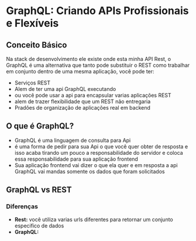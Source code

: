 # GraphQL: Criando APIs Profissionais e Flexíveis

## Conceito Básico

Na stack de desenvolvimento ele
existe onde esta minha API Rest, o GraphQL é uma alternativa que tanto pode substituir o REST como trabalhar em conjunto dentro de uma mesma aplicação, você pode ter:
- Serviços REST
- Alem de ter uma api GraphQL executando
- ou você pode usar a api para encapsular varias aplicações REST
- alem de trazer flexibilidade que um REST não entregaria
- Pradões de organização de aplicações real em backend

## O que é GraphQL?
- GraphQL é uma linguagem de consulta para Api
- é uma forma de pedir para sua Api o que você quer obter de resposta e isso acaba tirando um pouco a responsabilidade do servidor e coloca essa responsabilidade para sua aplicação frontend
- Sua aplicação frontend vai dizer o que ela quer e em resposta a api GraphQL vai mandas somente os dados que foram solicitados

##  GraphQL vs REST
### Diferenças
- **Rest:** você utiliza varias urls diferentes para retornar um conjunto especifico de dados
- **GraphQL:** 
